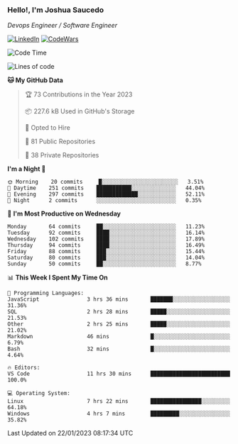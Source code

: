 ### Hello!, I'm Joshua Saucedo
*Devops Engineer / Software Engineer*  

[![LinkedIn](https://img.shields.io/badge/LinkedIn-0073b1?logo=linkedin&style=flat-square&logoColor=white)](https://www.linkedin.com/in/joshua-nathanael-saucedo-uriarte-bb0336169/)
[![CodeWars](https://www.codewars.com/users/joshuansu0897/badges/micro)](https://www.codewars.com/users/joshuansu0897)

<!--START_SECTION:waka-->
![Code Time](http://img.shields.io/badge/Code%20Time-351%20hrs%2020%20mins-blue)

![Lines of code](https://img.shields.io/badge/From%20Hello%20World%20I%27ve%20Written-969%20Thousand%20lines%20of%20code-blue)

**🐱 My GitHub Data** 

> 🏆 73 Contributions in the Year 2023
 > 
> 📦 227.6 kB Used in GitHub's Storage 
 > 
> 💼 Opted to Hire
 > 
> 📜 81 Public Repositories 
 > 
> 🔑 38 Private Repositories  
 > 
**I'm a Night 🦉** 

```text
🌞 Morning    20 commits     █░░░░░░░░░░░░░░░░░░░░░░░░   3.51% 
🌆 Daytime    251 commits    ███████████░░░░░░░░░░░░░░   44.04% 
🌃 Evening    297 commits    █████████████░░░░░░░░░░░░   52.11% 
🌙 Night      2 commits      ░░░░░░░░░░░░░░░░░░░░░░░░░   0.35%

```
📅 **I'm Most Productive on Wednesday** 

```text
Monday       64 commits     ██░░░░░░░░░░░░░░░░░░░░░░░   11.23% 
Tuesday      92 commits     ████░░░░░░░░░░░░░░░░░░░░░   16.14% 
Wednesday    102 commits    ████░░░░░░░░░░░░░░░░░░░░░   17.89% 
Thursday     94 commits     ████░░░░░░░░░░░░░░░░░░░░░   16.49% 
Friday       88 commits     ███░░░░░░░░░░░░░░░░░░░░░░   15.44% 
Saturday     80 commits     ███░░░░░░░░░░░░░░░░░░░░░░   14.04% 
Sunday       50 commits     ██░░░░░░░░░░░░░░░░░░░░░░░   8.77%

```


📊 **This Week I Spent My Time On** 

```text
💬 Programming Languages: 
JavaScript               3 hrs 36 mins       ███████░░░░░░░░░░░░░░░░░░   31.36% 
SQL                      2 hrs 28 mins       █████░░░░░░░░░░░░░░░░░░░░   21.53% 
Other                    2 hrs 25 mins       █████░░░░░░░░░░░░░░░░░░░░   21.02% 
Markdown                 46 mins             █░░░░░░░░░░░░░░░░░░░░░░░░   6.79% 
Bash                     32 mins             █░░░░░░░░░░░░░░░░░░░░░░░░   4.64%

🔥 Editors: 
VS Code                  11 hrs 30 mins      █████████████████████████   100.0%

💻 Operating System: 
Linux                    7 hrs 22 mins       ████████████████░░░░░░░░░   64.18% 
Windows                  4 hrs 7 mins        █████████░░░░░░░░░░░░░░░░   35.82%

```


 Last Updated on 22/01/2023 08:17:34 UTC
<!--END_SECTION:waka-->
